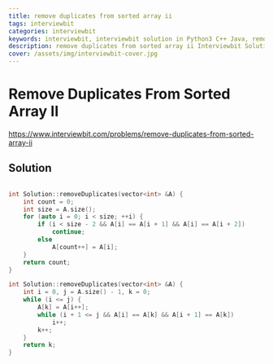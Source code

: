 ```yaml
---
title: remove duplicates from sorted array ii
tags: interviewbit
categories: interviewbit
keywords: interviewbit, interviewbit solution in Python3 C++ Java, remove duplicates from sorted array ii solution
description: remove duplicates from sorted array ii Interviewbit Solution Explained
cover: /assets/img/interviewbit-cover.jpg
---
```


# Remove Duplicates From Sorted Array II

https://www.interviewbit.com/problems/remove-duplicates-from-sorted-array-ii


## Solution

```cpp

int Solution::removeDuplicates(vector<int> &A) {
    int count = 0;
    int size = A.size();
    for (auto i = 0; i < size; ++i) {
        if (i < size - 2 && A[i] == A[i + 1] && A[i] == A[i + 2])
            continue;
        else
            A[count++] = A[i];
    }
    return count;
}

int Solution::removeDuplicates(vector<int> &A) {
    int i = 0, j = A.size() - 1, k = 0;
    while (i <= j) {
        A[k] = A[i++];
        while (i + 1 <= j && A[i] == A[k] && A[i + 1] == A[k])
            i++;
        k++;
    }
    return k;
}
```